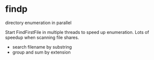 # findp
directory enumeration in parallel

Start FindFirstFile in multiple threads to speed up enumeration.
Lots of speedup when scanning file shares.

+ search filename by substring
+ group and sum by extension
